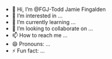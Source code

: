 - 👋 Hi, I’m @FGJ-Todd Jamie Fingalden
- 👀 I’m interested in ...
- 🌱 I’m currently learning ...
- 💞️ I’m looking to collaborate on ...
- 📫 How to reach me ...
- 😄 Pronouns: ...
- ⚡ Fun fact: ...

<!---
FGJ-Todd/FGJ-Todd is a ✨ special ✨ repository because its `README.md` (this file) appears on your GitHub profile.
You can click the Preview link to take a look at your changes.
--->
